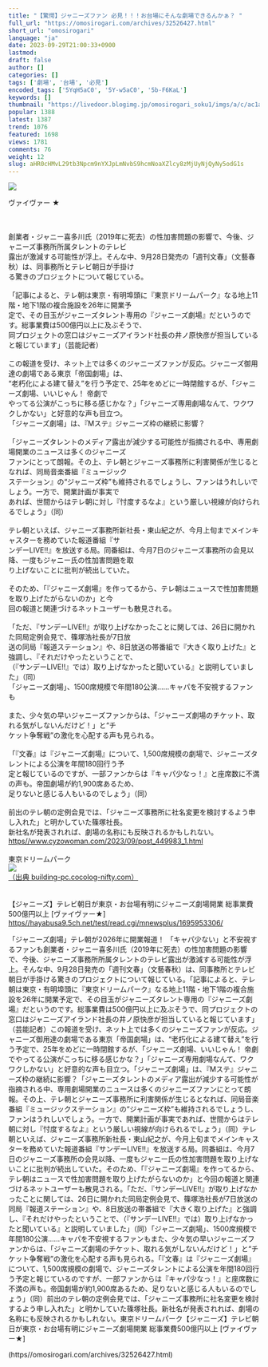 ```yaml
---
title: "【驚愕】ジャニーズファン 必見！！！お台場にそんな劇場できるんかぁ？ "
full_url: "https://omosirogari.com/archives/32526427.html"
short_url: "omosirogari"
language: "ja"
date: 2023-09-29T21:00:33+0900
lastmod: 
draft: false
author: []
categories: []
tags: ['劇場', '台場', '必見']
encoded_tags: ['5YqH5aC0', '5Y-w5aC0', '5b-F6KaL']
keywords: []
thumbnail: "https://livedoor.blogimg.jp/omosirogari_soku1/imgs/a/c/ac1a0270.jpg"
popular: 1388
latest: 1387
trend: 1076
featured: 1698
views: 1781
comments: 76
weight: 12
slug: aHR0cHMvL29tb3Npcm9nYXJpLmNvbS9hcmNoaXZlcy8zMjUyNjQyNy5odG1s
---
```


![](https://livedoor.blogimg.jp/omosirogari_soku1/imgs/a/c/ac1a0270.jpg)

<div><p>ヴァイヴァー ★ </p><br> <br> 創業者・ジャニー喜多川氏（2019年に死去）の性加害問題の影響で、今後、ジャニーズ事務所所属タレントのテレビ <br> 露出が激減する可能性が浮上。そんな中、9月28日発売の「週刊文春」（文藝春秋）は、同事務所とテレビ朝日が手掛け <br> る驚きのプロジェクトについて報じている。 <br> <br> 「記事によると、テレ朝は東京・有明埠頭に『東京ドリームパーク』なる地上11階・地下1階の複合施設を26年に開業予 <br> 定で、その目玉がジャニーズタレント専用の『ジャニーズ劇場』だというのです。総事業費は500億円以上に及ぶそうで、 <br> 同プロジェクトの窓口はジャニーズアイランド社長の井ノ原快彦が担当していると報じています」（芸能記者） <br> <br> この報道を受け、ネット上では多くのジャニーズファンが反応。ジャニーズ御用達の劇場である東京「帝国劇場」は、 <br> “老朽化による建て替え”を行う予定で、25年をめどに一時閉館するが、「ジャニーズ劇場、いいじゃん！ 帝劇で <br> やってる公演がこっちに移る感じかな？」「ジャニーズ専用劇場なんて、ワクワクしかない」と好意的な声も目立つ。 <br> 「ジャニーズ劇場」は、『Mステ』ジャニーズ枠の継続に影響？ <br> <br> 「ジャニーズタレントのメディア露出が減少する可能性が指摘される中、専用劇場開業のニュースは多くのジャニーズ <br> ファンにとって朗報。その上、テレ朝とジャニーズ事務所に利害関係が生じるとなれば、同局音楽番組『ミュージック <br> ステーション』の“ジャニーズ枠”も維持されるでしょうし、ファンはうれしいでしょう。一方で、開業計画が事実で <br> あれば、世間からはテレ朝に対し『忖度するなよ』という厳しい視線が向けられるでしょう」（同） <br> <br> テレ朝といえば、ジャニーズ事務所新社長・東山紀之が、今月上旬までメインキャスターを務めていた報道番組『サ <br> ンデーLIVE!!』を放送する局。同番組は、今月7日のジャニーズ事務所の会見以降、一度もジャニー氏の性加害問題を取 <br> り上げないことに批判が続出していた。 <br> <br> そのため、「『ジャニーズ劇場』を作ってるから、テレ朝はニュースで性加害問題を取り上げたがらないのか」と今 <br> 回の報道と関連づけるネットユーザーも散見される。 <br> <br> 「ただ、『サンデーLIVE!!』が取り上げなかったことに関しては、26日に開かれた同局定例会見で、篠塚浩社長が7日放 <br> 送の同局『報道ステーション』や、8日放送の帯番組で『大きく取り上げた』と強調し、『それだけやったということで、 <br> （『サンデーLIVE!!』では）取り上げなかったと聞いている』と説明していました」（同） <br> 「ジャニーズ劇場」、1500席規模で年間180公演……キャパを不安視するファンも <br> <br> また、少々気の早いジャニーズファンからは、「ジャニーズ劇場のチケット、取れる気がしないんだけど！」と“チ <br> ケット争奪戦”の激化を心配する声も見られる。 <br> <br> 「『文春』は『ジャニーズ劇場』について、1,500席規模の劇場で、ジャニーズタレントによる公演を年間180回行う予 <br> 定と報じているのですが、一部ファンからは『キャパ少なっ！』と座席数に不満の声も。帝国劇場が約1,900席あるため、 <br> 足りないと感じる人もいるのでしょう」（同） <br> <br> 前出のテレ朝の定例会見では、「ジャニーズ事務所に社名変更を検討するよう申し入れた」と明かしていた篠塚社長。 <br> 新社名が発表されれば、劇場の名称にも反映されるかもしれない。 <br> <a target='_blank' href='https//www.cyzowoman.com/2023/09/post_449983_1.html'>https//www.cyzowoman.com/2023/09/post_449983_1.html</a> <br> <br> 東京ドリームパーク <br> <a href='https//building-pc.cocolog-nifty.com/photos/uncategorized/tokyodaiba201251.jpg' target='_blank' class='' id='img_1_1'><img src='https//livedoor.blogimg.jp/omosirogari_soku1/imgs/b/e/be375abc.jpg'><br>（出典 building-pc.cocolog-nifty.com）<br></a> <br> <br> 【ジャニーズ】テレビ朝日が東京・お台場有明にジャニーズ劇場開業 総事業費500億円以上 [ヴァイヴァー★] <br> <a target='_blank' href='https//hayabusa9.5ch.net/test/read.cgi/mnewsplus/1695953306/'>https//hayabusa9.5ch.net/test/read.cgi/mnewsplus/1695953306/</a> <p>「ジャニーズ劇場」テレ朝が2026年に開業報道！ 「キャパ少ない」と不安視するファンも創業者・ジャニー喜多川氏（2019年に死去）の性加害問題の影響で、今後、ジャニーズ事務所所属タレントのテレビ露出が激減する可能性が浮上。そんな中、9月28日発売の「週刊文春」（文藝春秋）は、同事務所とテレビ朝日が手掛ける驚きのプロジェクトについて報じている。「記事によると、テレ朝は東京・有明埠頭に『東京ドリームパーク』なる地上11階・地下1階の複合施設を26年に開業予定で、その目玉がジャニーズタレント専用の『ジャニーズ劇場』だというのです。総事業費は500億円以上に及ぶそうで、同プロジェクトの窓口はジャニーズアイランド社長の井ノ原快彦が担当していると報じています」（芸能記者）この報道を受け、ネット上では多くのジャニーズファンが反応。ジャニーズ御用達の劇場である東京「帝国劇場」は、“老朽化による建て替え”を行う予定で、25年をめどに一時閉館するが、「ジャニーズ劇場、いいじゃん！ 帝劇でやってる公演がこっちに移る感じかな？」「ジャニーズ専用劇場なんて、ワクワクしかない」と好意的な声も目立つ。「ジャニーズ劇場」は、『Mステ』ジャニーズ枠の継続に影響？「ジャニーズタレントのメディア露出が減少する可能性が指摘される中、専用劇場開業のニュースは多くのジャニーズファンにとって朗報。その上、テレ朝とジャニーズ事務所に利害関係が生じるとなれば、同局音楽番組『ミュージックステーション』の“ジャニーズ枠”も維持されるでしょうし、ファンはうれしいでしょう。一方で、開業計画が事実であれば、世間からはテレ朝に対し『忖度するなよ』という厳しい視線が向けられるでしょう」（同）テレ朝といえば、ジャニーズ事務所新社長・東山紀之が、今月上旬までメインキャスターを務めていた報道番組『サンデーLIVE!!』を放送する局。同番組は、今月7日のジャニーズ事務所の会見以降、一度もジャニー氏の性加害問題を取り上げないことに批判が続出していた。そのため、「『ジャニーズ劇場』を作ってるから、テレ朝はニュースで性加害問題を取り上げたがらないのか」と今回の報道と関連づけるネットユーザーも散見される。「ただ、『サンデーLIVE!!』が取り上げなかったことに関しては、26日に開かれた同局定例会見で、篠塚浩社長が7日放送の同局『報道ステーション』や、8日放送の帯番組で『大きく取り上げた』と強調し、『それだけやったということで、（『サンデーLIVE!!』では）取り上げなかったと聞いている』と説明していました」（同）「ジャニーズ劇場」、1500席規模で年間180公演……キャパを不安視するファンもまた、少々気の早いジャニーズファンからは、「ジャニーズ劇場のチケット、取れる気がしないんだけど！」と“チケット争奪戦”の激化を心配する声も見られる。「『文春』は『ジャニーズ劇場』について、1,500席規模の劇場で、ジャニーズタレントによる公演を年間180回行う予定と報じているのですが、一部ファンからは『キャパ少なっ！』と座席数に不満の声も。帝国劇場が約1,900席あるため、足りないと感じる人もいるのでしょう」（同）前出のテレ朝の定例会見では、「ジャニーズ事務所に社名変更を検討するよう申し入れた」と明かしていた篠塚社長。新社名が発表されれば、劇場の名称にも反映されるかもしれない。東京ドリームパーク【ジャニーズ】テレビ朝日が東京・お台場有明にジャニーズ劇場開業 総事業費500億円以上 [ヴァイヴァー★]</p></div>

(https//omosirogari.com/archives/32526427.html)
